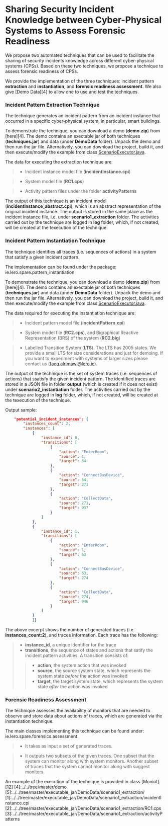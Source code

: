 # Sharing Security Incident Knowledge between Cyber-Physical Systems to Assess Forensic Readiness 

We propose two automated techniques that can be used to facilitate the sharing of security incidents knowledge across different cyber-physical systems (CPSs). Based on these two techniques, we propose a technique to assess forensic readiness of CPSs.

We provide the implementation of the three techniques: incident pattern **extraction** and **instantiation**, and **forensic readiness assessment**. 
We also give [Demo Data][4] to allow one to use and test the techniques.

### Incident Pattern Extraction Technique

The technique generates an incident pattern from an incident instance that occurred in a specific cyber-physical system, in particular, smart buildings.

To demonstrate the technique, you can download a demo (**demo.zip**) from [here][4]. The demo contains an exectable jar of both techniques (**techniques.jar**) and data (under **DemoData** folder). Unpack the demo and then run the jar file. Alternatively, you can download the project, build it, and then execute/modify the example from class [ScenarioExecutor.java][11].

The data for executing the extraction technique are:

>- Incident instance model file (**incidentInstance.cpi**)

>- System model file (**RC1.cps**)

>- Activity pattern files under the folder **activityPatterns**

The output of this technique is an incident model (**incidentInstance_abstract.cpi**), which is an abstract representation of the original incident instance. The output is stored in the same place as the incident instance file, i.e. under **scenario1_extraction** folder. The activities carried out by the technique are logged in **log** folder, which, if not created, will be created at the texecution of the technique.

### Incident Pattern Instantiation Technique

The technique identifies all traces (i.e. sequences of actions) in a system that satisfy a given incident pattern.

The implementation can be found under the package: ie.lero.spare.pattern_instantiation

To demonstrate the technique, you can download a demo (**demo.zip**) from [here][4]. The demo contains an exectable jar of both techniques (**techniques.jar**) and data (under **DemoData** folder). Unpack the demo and then run the jar file. Alternatively, you can download the project, build it, and then execute/modify the example from class [ScenarioExecutor.java][11].

The data required for executing the instantiation technique are:

>- Incident pattern model file (**incidentPattern.cpi**)

>- System model file (**RC2.cps**), and Bigraphical Reactive Representation (BRS) of the system (**RC2.big**)

>- Labelled Transition System (**LTS**). The LTS has 2005 states. We provide a small LTS for size considerations and just for demoing. If you want to experiment with systems of larger sizes please contact us (faeq.alrimawi@lero.ie).

The output of the technique is the set of system traces (i.e. sequences of actions) that ssatisfy the given incident pattern. The identified traces are stored in a JSON file in folder **output** (which is created if it does not exist) under **scenario2_instantiation** folder. The activities carried out by the technique are logged in **log** folder, which, if not created, will be created at the texecution of the technique.

Output sample:

```json
    "potential_incident_instances": {
        "instances_count": 2,
        "instances": [
            {
                "instance_id": 0,
                "transitions": [
                    {
                        "action": "EnterRoom",
                        "source": 1,
                        "target": 64
                    },
                    {
                        "action": "ConnectBusDevice",
                        "source": 64,
                        "target": 271
                    },
                    {
                        "action": "CollectData",
                        "source": 271,
                        "target": 937
                    }
                ]
            },
            {
                "instance_id": 1,
                "transitions": [
                    {
                        "action": "EnterRoom",
                        "source": 1,
                        "target": 63
                    },
                    {
                        "action": "ConnectBusDevice",
                        "source": 63,
                        "target": 274
                    },
                    {
                        "action": "CollectData",
                        "source": 274,
                        "target": 946
                    }
                ]
            }
            ]}
```
The above excerpt shows the number of generated traces (i.e. **instances_count:2**), and traces information. Each trace has the following: 
>- **instance_id**, a unique identifier for the trace
>- **transitions**, the sequence of states and actions that satify the incident pattern activities. A transition consists of: 
>>- **action**, the system action that was invoked
>>- **source**, the source system state, which represents the system state *before* the action was invoked
>>- **target**, the target system state, which represents the system state *after* the action was invoked


### Forensic Readiness Assessment
The technique assesses the availability of monitors that are needed to observe and store data about actions of traces, which are generated via the instantiation technique.

The main classes implementing this technique can be found under: ie.lero.spare.forensics.assessment

>- It takes as input a set of generated traces.

>- It outputs two subsets of the given traces. One subset that the system can monitor along with system monitors. Another subset of traces that the system cannot monitor along with suggest monitors.

An example of the execution of the technique is provided in class [Moniot][12]
[4]:../../tree/master/demo
[5]:../../tree/master/executable_jar/DemoData/scenario1_extraction/
[1]:../../tree/master/executable_jar/DemoData/scenario1_extraction/incidentInstance.cpi
[2]:../../tree/master/executable_jar/DemoData/scenario1_extraction/RC1.cps
[3]:../../tree/master/executable_jar/DemoData/scenario1_extraction/activityPatterns

[6]:../../tree/master/executable_jar/DemoData/scenario2_instantiation/
[7]:../../tree/master/executable_jar/DemoData/scenario2_instantiation/incidentPattern.cpi
[8]:../../tree/master/executable_jar/DemoData/scenario2_instantiation/RC2.cps
[9]:../../tree/master/executable_jar/DemoData/scenario2_instantiation/RC2.big
[10]:../../tree/master/executable_jar/DemoData/scenario2_instantiation/RC2/


[11]:../../tree/master/src/ie/lero/spare/main/ScenarioExecutor.java
